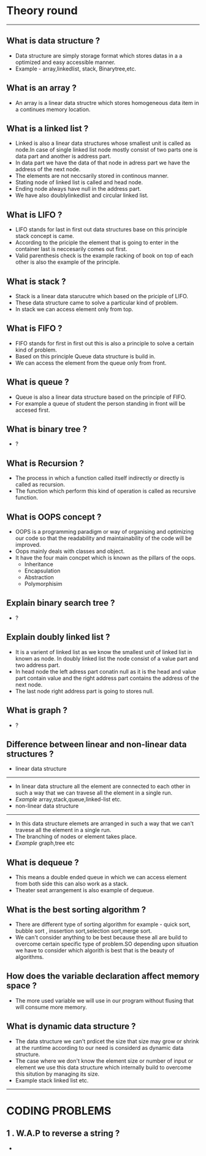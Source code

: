 # Theory round
---
## What is data structure ?
- Data structure are  simply storage format which stores datas in a a optimized and easy accessible manner.
- Example - array,linkedlist, stack, Binarytree,etc.
## What is an array ? 
- An array is a linear data structre which stores homogeneous data item in a continues memory location.
## What is a linked list ?
- Linked is also a linear data structures whose smallest unit is called as node.In case of single linked list node mostly consist of two parts one is data part and another is address part.
- In data part we have the data of that node in adress part we have the address of the next node.
- The elements are not neccsarily stored in continous manner.
- Stating node of linked list is called and head node.
- Ending node always have null in the address part.
- We have also doublylinkedlist and circular linked list.
## What is LIFO  ?
- LIFO stands for last in first out data structures base on this principle stack concept is came.
- According to the priciple the element that is going to enter in the container last is neccesarily comes out first.
- Valid parenthesis check is the example racking of book on top of each other is also the example of the principle.
## What is stack ?
- Stack is a linear data starucutre which based on the priciple of LIFO.
- These data structure came to solve a particular kind of problem.
- In stack we can access element only from top.
## What is FIFO ?
- FIFO stands for first in first out this is also a principle to solve a certain kind of problem.
- Based on this principle Queue data structure is build in.
- We can access the element from the queue only from front.
## What is queue ?
- Queue is also a linear data structure based on the principle of FIFO.
- For example a queue of student the person standing in front will be accesed first.
## What is binary tree ?
- ?
## What is Recursion ?
- The process in which a function called itself indirectly  or directly is called as recursion.
- The function which perform this kind of operation is called as recursive function.
## What is OOPS concept ?
- OOPS is a programming paradigm or way of organising and optimizing our code so that the readability and maintainability of the code will be improved.
- Oops mainly deals with classes and object.
- It have the four main concpet which is known as the pillars of the oops.
    - Inheritance
    - Encapsulation
    - Abstraction
    - Polymorphisim
## Explain binary search tree ?
- ?
## Explain doubly linked list ?
- It is a varient of linked list as we know the smallest unit of linked list in known as node. In doubly linked list the node consist of a value part and two address part.
- In head node the left adress part conatin null as it is the head and value part contain value and the right address part contains the address of the next node.
- The last node right address part is going to stores null.
## What is graph ?
- ?
## Difference between linear and non-linear data structures ?
- linear data structure
---
- In linear data structure all the element are connected to each other in such a way that we can travese all the element in a single run.
- *Example* array,stack,queue,linked-list etc.
- non-linear data structure 
---
- In this data structure elemets are arranged in such a way that we can't travese all the element in a single run.
- The branching of nodes or element takes place.
- *Example* graph,tree etc
## What is dequeue ?
- This means a double ended queue in which we can access element from both side this can also work as a stack.
- Theater seat arrangement is also example of dequeue.
## What is the best sorting algorithm ?
- There are different type of sorting algorithm for example - quick sort, bubble sort , inssertion sort,selection sort,merge sort.
- We can't consider anything to be best because these all are build to overcome certain specific type of problem.SO depending upon situation we have to consider which algorith is best that is the beauty of algorithms.
## How does the variable declaration affect memory space ?
- The more used variable we will use in our program without flusing that will consume more memory.
## What is dynamic data structure ? 
- The data structure we can't prdicet the size that size may grow or shrink at the runtime according to our need is considerd as dynamic data structure.
- The case where we don't know the element size or number of input or element we use this data structure which internally build to overcome this sitution by managing its size.
- Example stack linked list etc.
---
# CODING PROBLEMS
## 1 . W.A.P to reverse a string ?
-   